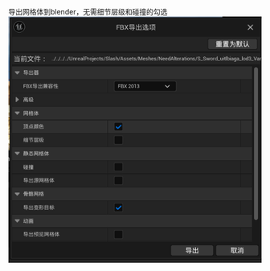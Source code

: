 导出网格体到blender，无需细节层级和碰撞的勾选
![输入图片说明](/imgs/2024-08-22/cIhSUB0bckOirb2u.png)


<!--stackedit_data:
eyJoaXN0b3J5IjpbLTM1NjU0NjczNl19
-->